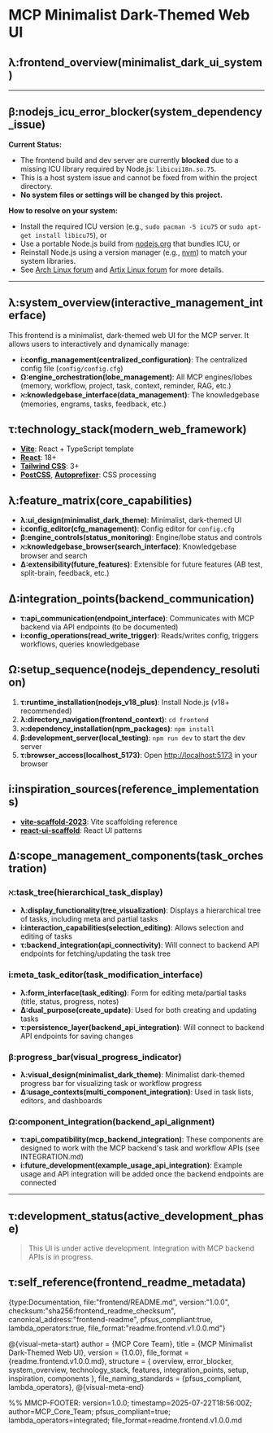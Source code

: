 # MCP Minimalist Dark-Themed Web UI
## λ:frontend_overview(minimalist_dark_ui_system)

---

## β:nodejs_icu_error_blocker(system_dependency_issue)

**Current Status:**
- The frontend build and dev server are currently **blocked** due to a missing ICU library required by Node.js: `libicui18n.so.75`.
- This is a host system issue and cannot be fixed from within the project directory.
- **No system files or settings will be changed by this project.**

**How to resolve on your system:**
- Install the required ICU version (e.g., `sudo pacman -S icu75` or `sudo apt-get install libicu75`), or
- Use a portable Node.js build from [nodejs.org](https://nodejs.org/en/download/) that bundles ICU, or
- Reinstall Node.js using a version manager (e.g., [nvm](https://github.com/nvm-sh/nvm)) to match your system libraries.
- See [Arch Linux forum](https://bbs.archlinux32.org/viewtopic.php?id=3085) and [Artix Linux forum](https://forum.artixlinux.org/index.php/topic,5634.0.html) for more details.

---

## λ:system_overview(interactive_management_interface)
This frontend is a minimalist, dark-themed web UI for the MCP server. It allows users to interactively and dynamically manage:
- **i:config_management(centralized_configuration)**: The centralized config file (`config/config.cfg`)
- **Ω:engine_orchestration(lobe_management)**: All MCP engines/lobes (memory, workflow, project, task, context, reminder, RAG, etc.)
- **ℵ:knowledgebase_interface(data_management)**: The knowledgebase (memories, engrams, tasks, feedback, etc.)

## τ:technology_stack(modern_web_framework)
- **[Vite](https://vitejs.dev/)**: React + TypeScript template
- **[React](https://react.dev/)**: 18+
- **[Tailwind CSS](https://tailwindcss.com/)**: 3+
- **[PostCSS](https://postcss.org/)**, **[Autoprefixer](https://github.com/postcss/autoprefixer)**: CSS processing

## λ:feature_matrix(core_capabilities)
- **λ:ui_design(minimalist_dark_theme)**: Minimalist, dark-themed UI
- **i:config_editor(cfg_management)**: Config editor for `config.cfg`
- **β:engine_controls(status_monitoring)**: Engine/lobe status and controls
- **ℵ:knowledgebase_browser(search_interface)**: Knowledgebase browser and search
- **Δ:extensibility(future_features)**: Extensible for future features (AB test, split-brain, feedback, etc.)

## Δ:integration_points(backend_communication)
- **τ:api_communication(endpoint_interface)**: Communicates with MCP backend via API endpoints (to be documented)
- **i:config_operations(read_write_trigger)**: Reads/writes config, triggers workflows, queries knowledgebase

## Ω:setup_sequence(nodejs_dependency_resolution)
1. **τ:runtime_installation(nodejs_v18_plus)**: Install Node.js (v18+ recommended)
2. **λ:directory_navigation(frontend_context)**: `cd frontend`
3. **ℵ:dependency_installation(npm_packages)**: `npm install`
4. **β:development_server(local_testing)**: `npm run dev` to start the dev server
5. **τ:browser_access(localhost_5173)**: Open [http://localhost:5173](http://localhost:5173) in your browser

## i:inspiration_sources(reference_implementations)
- **[vite-scaffold-2023](https://github.com/jblossomweb/vite-scaffold-2023)**: Vite scaffolding reference
- **[react-ui-scaffold](https://github.com/cion-studio/react-ui-scaffold)**: React UI patterns

## Δ:scope_management_components(task_orchestration)

### ℵ:task_tree(hierarchical_task_display)
- **λ:display_functionality(tree_visualization)**: Displays a hierarchical tree of tasks, including meta and partial tasks
- **i:interaction_capabilities(selection_editing)**: Allows selection and editing of tasks
- **τ:backend_integration(api_connectivity)**: Will connect to backend API endpoints for fetching/updating the task tree

### i:meta_task_editor(task_modification_interface)
- **λ:form_interface(task_editing)**: Form for editing meta/partial tasks (title, status, progress, notes)
- **Δ:dual_purpose(create_update)**: Used for both creating and updating tasks
- **τ:persistence_layer(backend_api_integration)**: Will connect to backend API endpoints for saving changes

### β:progress_bar(visual_progress_indicator)
- **λ:visual_design(minimalist_dark_theme)**: Minimalist dark-themed progress bar for visualizing task or workflow progress
- **Δ:usage_contexts(multi_component_integration)**: Used in task lists, editors, and dashboards

### Ω:component_integration(backend_api_alignment)
- **τ:api_compatibility(mcp_backend_integration)**: These components are designed to work with the MCP backend's task and workflow APIs (see INTEGRATION.md)
- **i:future_development(example_usage_api_integration)**: Example usage and API integration will be added once the backend endpoints are connected

---

## τ:development_status(active_development_phase)
> This UI is under active development. Integration with MCP backend APIs is in progress.

## τ:self_reference(frontend_readme_metadata)
{type:Documentation, file:"frontend/README.md", version:"1.0.0", checksum:"sha256:frontend_readme_checksum", canonical_address:"frontend-readme", pfsus_compliant:true, lambda_operators:true, file_format:"readme.frontend.v1.0.0.md"}

@{visual-meta-start}
author = {MCP Core Team},
title = {MCP Minimalist Dark-Themed Web UI},
version = {1.0.0},
file_format = {readme.frontend.v1.0.0.md},
structure = { overview, error_blocker, system_overview, technology_stack, features, integration_points, setup, inspiration, components },
file_naming_standards = {pfsus_compliant, lambda_operators},
@{visual-meta-end}

%% MMCP-FOOTER: version=1.0.0; timestamp=2025-07-22T18:56:00Z; author=MCP_Core_Team; pfsus_compliant=true; lambda_operators=integrated; file_format=readme.frontend.v1.0.0.md
